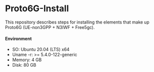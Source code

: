 # Proto6G-Install
This repository describes steps for installing the elements that make up Proto6G (UE-non3GPP + N3IWF + Free5gc).

#### Environment
* SO: Ubuntu 20.04 (LTS) x64
* Uname -r: >= 5.4.0-122-generic
* Memory: 4 GB
* Disk: 80 GB